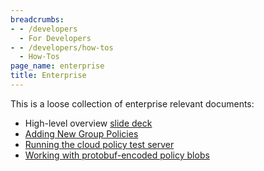 ```yaml
---
breadcrumbs:
- - /developers
  - For Developers
- - /developers/how-tos
  - How-Tos
page_name: enterprise
title: Enterprise
---
```


This is a loose collection of enterprise relevant documents:

*   High-level overview [slide
            deck](https://docs.google.com/a/chromium.org/presentation/d/1dPtXXOXiOvvvt9VCTJcFEgSxFG2_FGY6R9zCiACqCc0/present)
*   [Adding New Group
            Policies](/developers/how-tos/enterprise/adding-new-policies)
*   [Running the cloud policy test
            server](/developers/how-tos/enterprise/running-the-cloud-policy-test-server)
*   [Working with protobuf-encoded policy
            blobs](/developers/how-tos/enterprise/protobuf-encoded-policy-blobs)